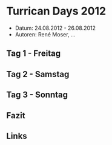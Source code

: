 # Turrican Days 2012

* Datum: 24.08.2012 - 26.08.2012
* Autoren: René Moser, ...

## Tag 1 - Freitag


## Tag 2 - Samstag


## Tag 3 - Sonntag 


## Fazit


## Links
